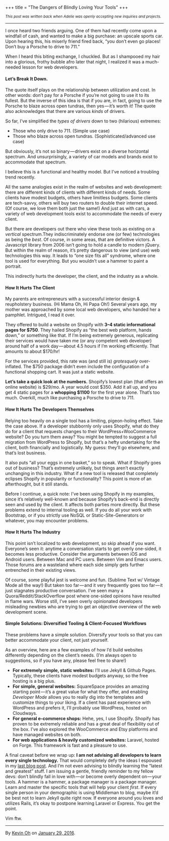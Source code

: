 +++
title = "The Dangers of Blindly Loving Your Tools"
+++

<small>*This post was written back when Adelie was openly accepting new inquiries and projects.*</small>

---

I once heard two friends arguing. One of them had recently come upon a windfall of cash, and wanted to make a big purchase: an upscale sports car. Upon hearing this, his miserly friend fired back, “you don’t even go places! Don’t buy a Porsche to drive to 711.”

When I heard this biting exchange, I chuckled. But as I shampooed my hair into a glorious, frothy bubble afro later that night, I realized it was a much-needed lesson for web developers.

#### Let’s Break It Down.

The quote itself plays on the relationship between utilization and cost. In other words: don’t pay for a Porsche if you’re not going to use it to its fullest. But the inverse of this idea is that if you are, in fact, going to use the Porsche to blaze across open tundras, then yes — it’s worth it! The quote also acknowledges that there are various _kinds_ of drivers.

So far, I’ve simplified the _types of drivers_ down to two (hilarious) extremes:

*   Those who only drive to 711\. (Simple use case)
*   Those who blaze across open tundras. (Sophisticated/advanced use case)

But obviously, it’s not so binary — drivers exist on a diverse horizontal spectrum. And unsurprisingly, a variety of car models and brands exist to accommodate that spectrum.

I believe this is a functional and healthy model. But I’ve noticed a troubling trend recently.

All the same analogies exist in the realm of websites and web development: there are different kinds of clients with different kinds of needs. Some clients have modest budgets, others have limitless budgets. Some clients are tech-savvy, others will buy two routers to double their internet speed. (Of course, we love them both just the same!) And just as with cars, a variety of web development tools exist to accommodate the needs of every client.

But there are developers out there who view these tools as existing on a _vertical_ spectrum.They indiscriminately endorse one (or few) technologies as being the _best_. Of course, in some areas, that are definitive victors. A Javascript library from 2006 isn’t going to hold a candle to modern jQuery. But within the realm of reason, it’s pretty dangerous to view (and use) web technologies this way. It leads to “one size fits all” syndrome, where one tool is used for everything. But you wouldn’t use a hammer to paint a portrait.

This indirectly hurts the developer, the client, and the industry as a whole.

#### How It Hurts The Client

My parents are entrepreneurs with a successful interior design & reupholstery business. (Hi Mama Oh, Hi Papa Oh!) Several years ago, my mother was approached by some local web developers, who handed her a pamphlet. Intrigued, I read it over.

They offered to build a website on Shopify with **3–4 static informational pages for $750**. They hailed Shopify as “the best web platform, hands down,” or something like that. If I’m being extremely generous, replicating their services would have taken me (or any competent web developer) around half of a work day — about 4.5 hours if I’m working efficiently. That amounts to about $170/hr!

For the services provided, this rate was (and still is) _grotesquely_ over-inflated. The $750 package didn’t even include the configuration of a functional shopping cart. It was just a static website.

**Let’s take a quick look at the numbers.** Shopify’s lowest plan (that offers an online website) is $29/mo. A year would cost $350\. Add it all up, and you get 4 static pages for a **whopping $1100** for the first year alone. That’s too much. Overkill, much like purchasing a Porsche to drive to 711.

#### How It Hurts The Developers Themselves

Relying too heavily on a single tool has a limiting, pigeon-holing effect. Take the case above. If a developer stubbornly only uses Shopify, what do they do for a client that requests changes to their WordPress+WooCommerce website? Do you turn them away? You might be tempted to suggest a full migration from WordPress to Shopify, but that’s a hefty undertaking for the client, both financially and logistically. My guess: they’ll go elsewhere, and that’s lost business.

It also puts “all your eggs in one basket,” so to speak. What if Shopify goes out of business? That’s extremely unlikely, but things aren’t exactly unchanging in this industry. What if a new tool is released that completely eclipses Shopify in popularity or functionality? This point is more of an afterthought, but it still stands.

Before I continue, a quick note: I’ve been using Shopify in my examples, since it’s relatively well-known and because Shopify’s back-end is directly seen and used by the client. It affects both parties more directly. But these problems extend to internal tooling as well. If you do all your work with Bootstrap, or if you strictly use NoSQL or Static-Site-Generators or whatever, you may encounter problems.

#### How It Hurts The Industry

This point isn’t localized to web development, so skip ahead if you want. Everyone’s seen it: anytime a conversation starts to get overly one-sided, it becomes less productive. Consider the arguments between iOS and Android users. Between Mac and PC users. Between Vim and Emacs users. Those forums are a wasteland where each side simply gets further entrenched in their existing views.

Of course, some playful jest is welcome and fun. (Sublime Text w/ Vintage Mode all the way!) But taken too far — and it very frequently goes too far — it just stagnates productive conversation. I’ve seen many a Quora/Reddit/StackOverflow post where one-sided opinions have resulted in flame wars. Worse still, I’ve seen overly opinionated developers misleading newbies who are trying to get an objective overview of the web development scene.

#### Simple Solutions: Diversified Tooling & Client-Focused Workflows

These problems have a simple solution. Diversify your tools so that you can better accommodate your client, not just yourself.

As an overview, here are a few examples of how I’d build websites differently depending on the client’s needs. (I’m always open to suggestions, so if you have any, please feel free to share!)

*   **For extremely simple, static websites:** I’ll use Jekyll & Github Pages. Typically, these clients have modest budgets anyway, so the free hosting is a big plus.
*   **For simple, general websites:** SquareSpace provides an amazing starting point — it’s a great value for what they offer, and enabling _Developer Mode_ allows you to really dig into the templates and customize things to your liking. If a client has past experience with WordPress and prefers it, I’ll probably use WordPress, hosted on Cloudways.
*   **For general e-commerce shops:** Hehe, yes, I use Shopify. Shopify has proven to be extremely reliable and has a great deal of flexibility out of the box. I’ve also explored the WooCommerce and Etsy platforms and have managed websites on both.
*   **For web applications & heavily customized websites:** Laravel, hosted on Forge. This framework is fast and a pleasure to use.

A final caveat before we wrap up: **I am not advising all developers to learn every single technology.** That would completely defy the ideas I espoused in my [last blog post](https://medium.com/the-waddle/websites-are-like-pants-13f4e608d199#.bbtmfcmh1). And I’m not even advising to blindly learning the “latest and greatest” stuff. I am issuing a gentle, friendly reminder to my fellow devs: don’t blindly fall in love with — or become overly dependent on — your tools. A hammer is a hammer, a package manager is a package manager. Learn and master the specific tools that will help your client *first*. If every single person in your demographic is using Middleman to blog, maybe it’d be best not to learn Jekyll quite right now. If everyone around you loves and utilizes Rails, it’s okay to postpone learning Laravel or Express. You get the point.

Vim ftw.

---

By [Kevin Oh](https://medium.com/@aflashyrhetoric) on [<time class="dt-published" datetime="2016-01-29T17:31:33.779Z">January 29, 2016</time>](https://medium.com/p/b9a369f41e53).